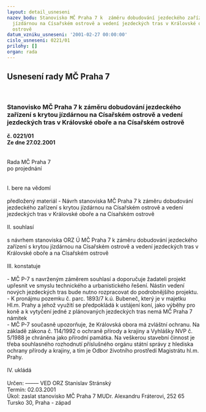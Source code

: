 ```yaml
---
layout: detail_usneseni
nazev_bodu: Stanovisko MČ Praha 7 k  záměru dobudování jezdeckého zařízení s krytou
  jízdárnou na Císařském ostrově a vedení jezdeckých tras v Královské oboře a na Císařském
  ostrově
datum_vzniku_usneseni: '2001-02-27 00:00:00'
cislo_usneseni: 0221/01
prilohy: []
organ: rada
---
```

<div id="ucUsn_pList" class="usn">
	<span><h2>Usnesení rady MČ Praha 7 </h2>
<br></span><div class="standBody">
<span><h3>Stanovisko MČ Praha 7 k  záměru dobudování jezdeckého zařízení s krytou jízdárnou na Císařském ostrově a vedení jezdeckých tras v Královské oboře a na Císařském ostrově</h3></span><div class="center">
		<strong>č. 0221/01</strong><br>
	</div>
<div class="center">
		<strong>Ze dne 27.02.2001</strong><br><br>
	</div>
<br>Rada MČ Praha 7<br>po projednání<br><br><br>I.	bere na vědomí<br><br> předložený materiál - Návrh stanoviska MČ Praha 7 k záměru dobudování jezdeckého zařízení s krytou jízdárnou na Císařském ostrově a vedení jezdeckých tras v Královské oboře a na Císařském ostrově<br><br>II.	souhlasí <br><br>s návrhem stanoviska ORZ Ú MČ Praha 7 k záměru dobudování jezdeckého zařízení s krytou jízdárnou na Císařském ostrově a vedení jezdeckých tras v Královské oboře a na Císařském ostrově<br><br>III.	konstatuje<br><br>- MČ P-7 s navrženým záměrem souhlasí a doporučuje žadateli projekt upřesnit ve smyslu technického a urbanistického řešení. Nástin vedení nových jezdeckých tras bude nutno rozpracovat do podrobnějšího projektu.<br>- K pronájmu pozemku č. parc. 1893/7 k.ú. Bubeneč, který je v majetku Hl.m. Prahy a jehož využití se předpokládá k ustájení koní, jako výběhy pro koně a k vytyčení jedné z plánovaných jezdeckých tras nemá MČ Praha 7 námitek<br>- MČ P-7 současně upozorňuje, že Královská obora má zvláštní ochranu. Na základě zákona č. 114/1992 o ochraně přírody a krajiny a Vyhlášky NVP č. 5/1988 je chráněna jako přírodní památka. Na veškerou stavební činnost je třeba souhlasného rozhodnutí příslušného orgánu státní správy z hlediska ochrany přírody a krajiny, a tím je Odbor životního prostředí Magistrátu hl.m. Prahy.<br><br>IV.	ukládá <br><br> Určen:	–––––	VED ORZ Stanislav Stránský<br>Termín: 02.03.2001<br>Úkol:	zaslat stanovisko MČ Praha 7  MUDr. Alexandru Fráterovi, 252 65 Tursko 30, Praha - západ<br>  <br>
</div>
</div>